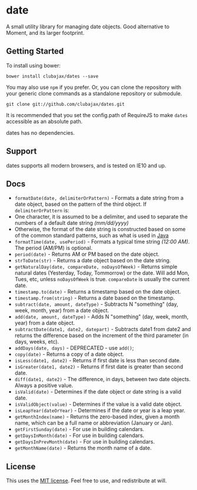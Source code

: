 # date
A small utility library for managing date objects. Good alternative to Moment, and its larger footprint.

## Getting Started

To install using bower:

	bower install clubajax/dates --save

You may also use `npm` if you prefer. Or, you can clone the repository with your generic clone commands as a standalone 
repository or submodule.

	git clone git://github.com/clubajax/dates.git

It is recommended that you set the config.path of RequireJS to make `dates` accessible as an
absolute path.

dates has no dependencies.

## Support

dates supports all modern browsers, and is tested on IE10 and up. 

## Docs

 * `formatDate(date, delimiterOrPattern)` - Formats a date string from a date object, based on the pattern of the third object. If `delimiterOrPattern` is:
  * One character, it is assumed to be a delimiter, and used to separate the numbers of a default date string _(mm/dd/yyyy)_
  * Otherwise, the format of the date string is constructed based on some of the common standard patterns, such as what is used in [Java](https://docs.oracle.com/javase/7/docs/api/java/text/SimpleDateFormat.html)
 * `formatTime(date, usePeriod)` - Formats a typical time string _(12:00 AM)_. The period (AM/PM) is optional.
 * `period(date)` - Returns AM or PM based on the date object.
 * `strToDate(str)` - Returns a date object based on the date string.
 * `getNaturalDay(date, compareDate, noDaysOfWeek)` - Returns simple natural dates (Yesterday, Today, Tommorrow) or the date. Will add Mon, Tues, etc, unless `noDaysOfWeek` is true. `compareDate` is usually the current date.
 * `timestamp.to(date)` - Returns a timestamp based on the date object.
 * `timestamp.from(string)` - Returns a date based on the timestamp.
 * `subtract(date, amount, dateType)` - Subtracts N "something" (day, week, month, year) from a date object.
 * `add(date, amount, dateType)` - Adds N "something" (day, week, month, year) from a date object.
 * `subtractDate(date1, date2, datepart)` - Subtracts date1 from date2 and returns the difference based on the increment of the third parameter (in days, weeks, etc).
 * `addDays(date, days)` - DEPRECATED - use `add()`;
 * `copy(date)` - Returns a copy of a date object.
 * `isLess(date1, date2)` - Returns if first date is less than second date.
 * `isGreater(date1, date2)` - Returns if first date is greater than second date.
 * `diff(date1, date2)` - The difference, in days, between two date objects. Always a positive value.
 * `isValid(date)` - Determines if the date object or date string is a valid date.
 * `isValidObject(value)` - Determines if the value is a valid date object.
 * `isLeapYear(dateOrYear)` - Determines if the date or year is a leap year.
 * `getMonthIndex(name)` - Returns the zero-based index, given a month name, which can be a full name or abbreviation (January or Jan).
 * `getFirstSunday(date)` - For use in building calendars.
 * `getDaysInMonth(date)` - For use in building calendars.
 * `getDaysInPrevMonth(date)` - For use in building calendars.
 * `getMonthName(date)` - Returns the month name of a date.
 
 
## License

This uses the [MIT license](./LICENSE). Feel free to use, and redistribute at will.
